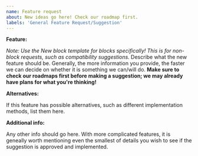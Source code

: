 ```yaml
---
name: Feature request
about: New ideas go here! Check our roadmap first.
labels: 'General Feature Request/Suggestion'
---
```


**Feature:**

*Note: Use the New block template for blocks specifically! This is for non-block requests, such as compatibility suggestions.*
Describe what the new feature should be.  Generally, the more information you provide, the faster we can decide on whether it is something we can/will do.  **Make sure to check our roadmaps first before making a suggestion; we may already have plans for what you're thinking!**

**Alternatives:**

If this feature has possible alternatives, such as different implementation methods, list them here.

**Additional info:**

Any other info should go here.  With more complicated features, it is geneally worth mentioning even the smallest of details you wish to see if the suggestion is approved and implemented.
